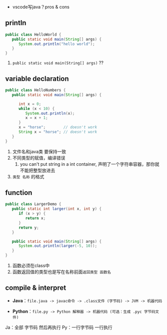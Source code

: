 + vscode写java？pros & cons

## println

```java
public class HelloWorld {
   public static void main(String[] args) {
      System.out.println("hello world");
   }
}
```

1. `public static void main(String[] args)` ??

## variable declaration

```java
public class HelloNumbers {
   public static void main(String[] args) {

      int x = 0;
      while (x < 10) {
         System.out.println(x);
         x = x + 1;
      }
      x = "horse";        // doesn't work
      String x = "horse"; // doesn't work
   }
}
```

1. 文件名和java类 要保持一致
2. 不同类型的赋值，编译错误
	1. you can't put string in a int container, 声明了一个字符串容器，那你就不能把整型放进去
3. `类型 名称` 的格式

## function

```java
public class LargerDemo {
   public static int larger(int x, int y) {
      if (x > y) {
         return x;
      }
      return y;
   }

   public static void main(String[] args) {
      System.out.println(larger(-5, 10));
   }
}
```

1. 函数必须在class中
2. 函数返回值的类型也是写在名称前面`返回类型 函数名`

## compile & interpret

- **Java**：`file.java -> javac命令 -> .class文件 (字节码) -> JVM -> 机器代码`
    
- **Python**：`file.py -> Python 解释器 -> 机器代码 (可选：生成 .pyc 字节码文件)`

Ja：全部 字节码 然后再执行
Py：一行字节码 一行执行